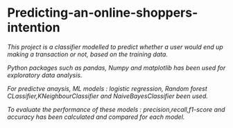 # Predicting-an-online-shoppers-intention

*This project is a classifier modelled to predict whether a user would end up making a transaction or not, based on the training data.* 

*Python packages such as pandas, Numpy and matplotlib has been used for exploratory data analysis.*

*For predictve anaysis, ML models : logistic regression, Random forest CLassifier,KNeighbourClassifier and NaiveBayesClassifier been used.*

*To evaluate the performance of these models : precision,recall,f1-score and accuracy has been calculated and compared for each model.* 
